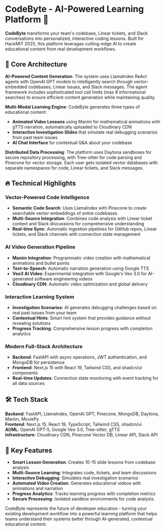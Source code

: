# CodeByte - AI-Powered Learning Platform 🚀

**CodeByte** transforms your team's codebase, Linear tickets, and Slack conversations into personalized, interactive coding lessons. Built for HackMIT 2025, this platform leverages cutting-edge AI to create educational content from real development workflows.

## 🧠 Core Architecture

**AI-Powered Content Generation**: The system uses LlamaIndex ReAct agents with OpenAI GPT models to intelligently search through vector-embedded codebases, Linear issues, and Slack messages. The agent framework includes sophisticated tool call limits (max 8 informational searches) to ensure efficient content generation while maintaining quality.

**Multi-Modal Learning Engine**: CodeByte generates three types of educational content:
- **Animated Video Lessons** using Manim for mathematical animations with gTTS narration, automatically uploaded to Cloudinary CDN
- **Interactive Investigation Slides** that simulate real debugging scenarios from past team issues
- **AI Chat Interface** for contextual Q&A about your codebase

**Distributed Data Processing**: The platform uses Daytona sandboxes for secure repository processing, with Tree-sitter for code parsing and Pinecone for vector storage. Each user gets isolated vector databases with separate namespaces for code, Linear tickets, and Slack messages.

## 🔥 Technical Highlights

### Vector-Powered Code Intelligence
- **Semantic Code Search**: Uses LlamaIndex with Pinecone to create searchable vector embeddings of entire codebases
- **Multi-Source Integration**: Combines code analysis with Linear ticket context and Slack discussions for comprehensive understanding
- **Real-time Sync**: Automatic ingestion pipelines for GitHub repos, Linear tickets, and Slack channels with connection state management

### AI Video Generation Pipeline
- **Manim Integration**: Programmatic video creation with mathematical animations and bullet points
- **Text-to-Speech**: Automatic narration generation using Google TTS
- **Veo3 AI Video**: Experimental integration with Google's Veo 3.0 for AI-generated software engineering videos
- **Cloudinary CDN**: Automatic video optimization and global delivery

### Interactive Learning System
- **Investigation Scenarios**: AI generates debugging challenges based on real past issues from your team
- **Contextual Hints**: Smart hint system that provides guidance without revealing solutions
- **Progress Tracking**: Comprehensive lesson progress with completion analytics

### Modern Full-Stack Architecture
- **Backend**: FastAPI with async operations, JWT authentication, and MongoDB for persistence
- **Frontend**: Next.js 15 with React 19, Tailwind CSS, and shadcn/ui components
- **Real-time Updates**: Connection state monitoring with event tracking for all data sources

## 🛠️ Tech Stack

**Backend**: FastAPI, LlamaIndex, OpenAI GPT, Pinecone, MongoDB, Daytona, Manim, MoviePy  
**Frontend**: Next.js 15, React 19, TypeScript, Tailwind CSS, shadcn/ui  
**AI/ML**: OpenAI GPT-5, Google Veo 3.0, Tree-sitter, gTTS  
**Infrastructure**: Cloudinary CDN, Pinecone Vector DB, Linear API, Slack API

## 🎯 Key Features

- **Smart Lesson Generation**: Creates 10-15 slide lessons from codebase analysis
- **Multi-Source Learning**: Integrates code, tickets, and team discussions
- **Interactive Debugging**: Simulates real investigation scenarios
- **Automated Video Creation**: Generates educational videos with animations and narration
- **Progress Analytics**: Tracks learning progress with completion metrics
- **Secure Processing**: Isolated sandbox environments for code analysis

CodeByte represents the future of developer education - turning your existing development workflow into a powerful learning platform that helps teams understand their systems better through AI-generated, contextual educational content.